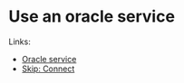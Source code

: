 ﻿---
sidebar_position: 3
---

# Use an oracle service

Links:

- [Oracle service](/learn/oracle-services)
- [Skip: Connect](/learn/oracle-services#skip-connect)